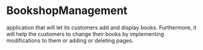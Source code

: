 # BookshopManagement
 application that will let its customers add and display books. Furthermore, it will help the customers to change their books by implementing modifications to them or adding or deleting pages.
